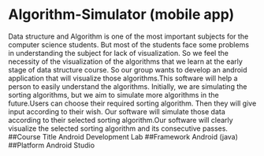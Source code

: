 # Algorithm-Simulator (mobile app)
Data structure and Algorithm is one of the most important subjects for the computer science students. But most of the students face some problems in understanding the subject for lack of visualization. So we feel the necessity of the visualization of the algorithms that we learn at the early stage of data structure course. So our group wants to develop an android application that will visualize those algorithms.This software will help a person to easily understand the algorithms. Initially, we are simulating the sorting algorithms, but we aim to simulate more algorithms in the future.Users can choose their required sorting algorithm. Then they will give input according to their wish. Our software will simulate those data according to their selected sorting algorithm.Our software will clearly visualize the selected sorting algorithm and its consecutive passes.
##Course Title
Android Development Lab
##Framework 
Android (java)
##Platform 
Android Studio
